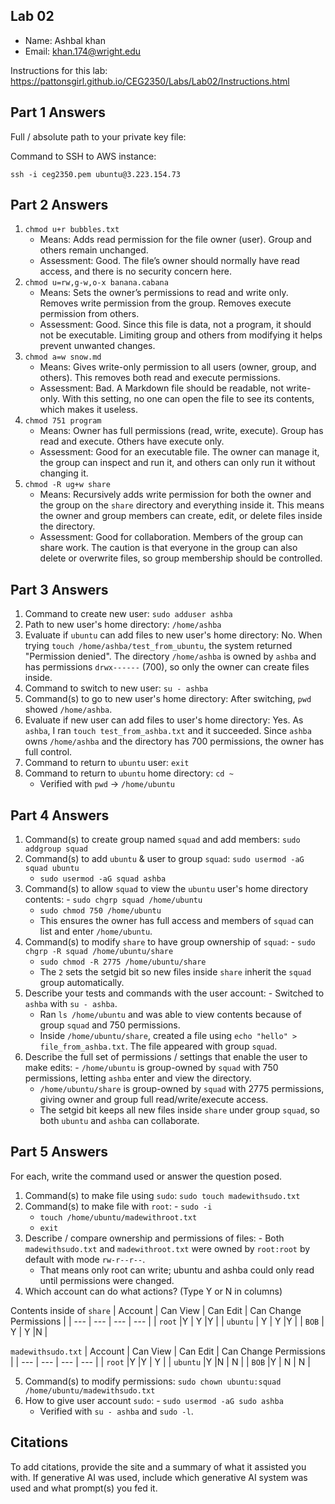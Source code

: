 ## Lab 02

- Name: Ashbal khan
- Email: khan.174@wright.edu

Instructions for this lab: https://pattonsgirl.github.io/CEG2350/Labs/Lab02/Instructions.html

## Part 1 Answers

Full / absolute path to your private key file: 

Command to SSH to AWS instance:
```
ssh -i ceg2350.pem ubuntu@3.223.154.73

```

## Part 2 Answers

1. `chmod u+r bubbles.txt`
    - Means: Adds read permission for the file owner (user). Group and others remain unchanged. 
    - Assessment: Good. The file’s owner should normally have read access, and there is no security concern here.
2. `chmod u=rw,g-w,o-x banana.cabana`
    - Means: Sets the owner’s permissions to read and write only. Removes write permission from the group. Removes execute permission from others.
    - Assessment: Good. Since this file is data, not a program, it should not be executable. Limiting group and others from modifying it helps prevent unwanted changes.
3. `chmod a=w snow.md`
    - Means: Gives write-only permission to all users (owner, group, and others). This removes both read and execute permissions.
    - Assessment: Bad. A Markdown file should be readable, not write-only. With this setting, no one can open the file to see its contents, which makes it useless.
4. `chmod 751 program`
    - Means: Owner has full permissions (read, write, execute). Group has read and execute. Others have execute only.
    - Assessment: Good for an executable file. The owner can manage it, the group can inspect and run it, and others can only run it without changing it.
5. `chmod -R ug+w share`
    - Means: Recursively adds write permission for both the owner and the group on the `share` directory and everything inside it. This means the owner and group members can create, edit, or delete files inside the directory.
    - Assessment: Good for collaboration. Members of the group can share work. The caution is that everyone in the group can also delete or overwrite files, so group membership should be controlled.

## Part 3 Answers

1. Command to create new user: `sudo adduser ashba` 
2. Path to new user's home directory: `/home/ashba`
3. Evaluate if `ubuntu` can add files to new user's home directory: No. When trying `touch /home/ashba/test_from_ubuntu`, the system returned "Permission denied". The directory `/home/ashba` is owned by `ashba` and has permissions `drwx------` (700), so only the owner can create files inside.
4. Command to switch to new user: `su - ashba`
5. Command(s) to go to new user's home directory: After switching, `pwd` showed `/home/ashba`.
6. Evaluate if new user can add files to user's home directory: Yes. As `ashba`, I ran `touch test_from_ashba.txt` and it succeeded. Since `ashba` owns `/home/ashba` and the directory has 700 permissions, the owner has full control.
7. Command to return to `ubuntu` user: `exit`
8. Command to return to `ubuntu` home directory: `cd ~`  
   - Verified with `pwd` → `/home/ubuntu`

## Part 4 Answers

1. Command(s) to create group named `squad` and add members: `sudo addgroup squad`
2. Command(s) to add `ubuntu` & user to group `squad`: `sudo usermod -aG squad ubuntu`
   - `sudo usermod -aG squad ashba`
3. Command(s) to allow `squad` to view the `ubuntu` user's home directory contents: - `sudo chgrp squad /home/ubuntu`
   - `sudo chmod 750 /home/ubuntu`
   - This ensures the owner has full access and members of `squad` can list and enter `/home/ubuntu`.
4. Command(s) to modify `share` to have group ownership of `squad`:  - `sudo chgrp -R squad /home/ubuntu/share`
   - `sudo chmod -R 2775 /home/ubuntu/share`
   - The `2` sets the setgid bit so new files inside `share` inherit the `squad` group automatically.
5. Describe your tests and commands with the user account:  - Switched to `ashba` with `su - ashba`.
   - Ran `ls /home/ubuntu` and was able to view contents because of group `squad` and 750 permissions.
   - Inside `/home/ubuntu/share`, created a file using `echo "hello" > file_from_ashba.txt`. The file appeared with group `squad`.
6. Describe the full set of permissions / settings that enable the user to make edits:  - `/home/ubuntu` is group-owned by `squad` with 750 permissions, letting `ashba` enter and view the directory.
   - `/home/ubuntu/share` is group-owned by `squad` with 2775 permissions, giving owner and group full read/write/execute access.  
   - The setgid bit keeps all new files inside `share` under group `squad`, so both `ubuntu` and `ashba` can collaborate.

## Part 5 Answers

For each, write the command used or answer the question posed.

1. Command(s) to make file using `sudo`: `sudo touch madewithsudo.txt` 
2. Command(s) to make file with `root`:  - `sudo -i`
   - `touch /home/ubuntu/madewithroot.txt`
   - `exit`
3. Describe / compare ownership and permissions of files:  - Both `madewithsudo.txt` and `madewithroot.txt` were owned by `root:root` by default with mode `rw-r--r--`.
   - That means only root can write; ubuntu and ashba could only read until permissions were changed.
4. Which account can do what actions? (Type Y or N in columns)

Contents inside of `share`
| Account   | Can View  | Can Edit  | Can Change Permissions    |
| ---       | ---       | ---       | ---                       |
| `root`    |Y          | Y         |Y                          |
| `ubuntu`  | Y         |  Y        |Y                          |
| `BOB`     |  Y        |  Y        |N                          |

`madewithsudo.txt`
| Account   | Can View  | Can Edit  | Can Change Permissions    |
| ---       | ---       | ---       | ---                       |
| `root`    |Y          |Y          | Y                         |
| `ubuntu`  |Y          |N          | N                         |
| `BOB`     |Y          | N         | N                         |

5. Command(s) to modify permissions: `sudo chown ubuntu:squad /home/ubuntu/madewithsudo.txt`
6. How to give user account `sudo`:  - `sudo usermod -aG sudo ashba`
   - Verified with `su - ashba` and `sudo -l`.

## Citations

To add citations, provide the site and a summary of what it assisted you with.  If generative AI was used, include which generative AI system was used and what prompt(s) you fed it.

